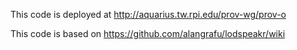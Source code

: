 This code is deployed at http://aquarius.tw.rpi.edu/prov-wg/prov-o

This code is based on https://github.com/alangrafu/lodspeakr/wiki
